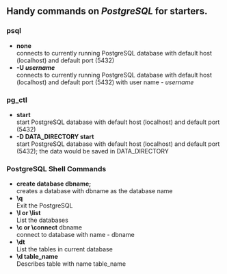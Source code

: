 ## Handy commands on _PostgreSQL_ for starters.
### psql
*	**none**  
 		connects to currently running PostgreSQL database with default host (localhost) and default port (5432)
*	**-U _username_**  
 		connects to currently running PostgreSQL database with default host (localhost) and default port (5432) with user name - _username_  

### pg_ctl
*	**start**  
                 start PostgreSQL database with default host (localhost) and default port (5432)
*	**-D DATA_DIRECTORY start**  
                 start PostgreSQL database with default host (localhost) and default port (5432); the data would be saved in DATA_DIRECTORY

### PostgreSQL Shell Commands
*	**create database dbname;**  
                 creates a database with dbname as the database name
*	**\q**  
                 Exit the PostgreSQL
*	**\l  or \list**  
                 List the databases
*	**\c  or \connect**  dbname  
                 connect to database with name - dbname
*	**\dt**  
                 List the tables in current database
*	**\d table_name**  
                 Describes table with name table_name
